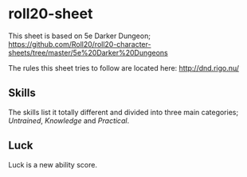 # roll20-sheet

This sheet is based on 5e Darker Dungeon; https://github.com/Roll20/roll20-character-sheets/tree/master/5e%20Darker%20Dungeons

The rules this sheet tries to follow are located here: http://dnd.rigo.nu/

## Skills
The skills list it totally different and divided into three main categories; *Untrained*, *Knowledge* and *Practical*.

## Luck
Luck is a new ability score.
